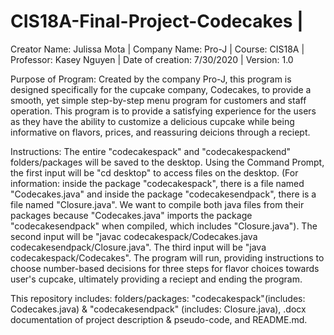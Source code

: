 # CIS18A-Final-Project-Codecakes |
Creator Name: Julissa Mota |
Company Name: Pro-J |
Course: CIS18A |
Professor: Kasey Nguyen |
Date of creation: 7/30/2020 |
Version: 1.0

Purpose of Program: Created by the company Pro-J, this program is designed specifically for the cupcake company, Codecakes, to provide a smooth, yet simple step-by-step menu program for customers and staff operation. This program is to provide a satisfying experience for the users as they have the ability to customize a delicious cupcake while being informative on flavors, prices, and reassuring deicions through a reciept.

Instructions: The entire "codecakespack" and "codecakespackend" folders/packages will be saved to the desktop. Using the Command Prompt, the first input will be "cd desktop" to access files on the desktop. (For information: inside the package "codecakespack", there is a file named "Codecakes.java" and inside the package "codecakesendpack", there is a file named "Closure.java". We want to compile both java files from their packages because "Codecakes.java" imports the package "codecakesendpack" when compiled, which includes "Closure.java"). The second input will be "javac codecakespack/Codecakes.java codecakesendpack/Closure.java". The third input will be "java codecakespack/Codecakes". The program will run, providing instructions to choose number-based decisions for three steps for flavor choices towards user's cupcake, ultimately providing a reciept and ending the program.

This repository includes: folders/packages: "codecakespack"(includes: Codecakes.java) & "codecakesendpack" (includes: Closure.java), .docx documentation of project description & pseudo-code, and README.md.
